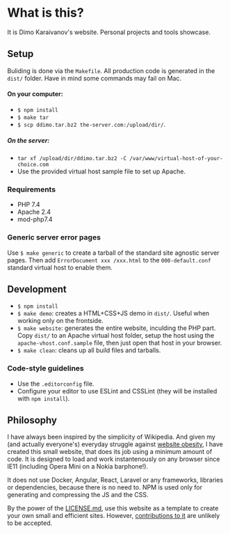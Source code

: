 # What is this?
It is Dimo Karaivanov's website. Personal projects and tools showcase.

## Setup
Buliding is done via the `Makefile`. All production code is generated in the `dist/` folder. Have in mind some commands may fail on Mac.

#### On your computer:
- `$ npm install`
- `$ make tar`
- `$ scp ddimo.tar.bz2 the-server.com:/upload/dir/`.

##### On the server:
- `tar xf /upload/dir/ddimo.tar.bz2 -C /var/www/virtual-host-of-your-choice.com`
- Use the provided virtual host sample file to set up Apache.

### Requirements
- PHP 7.4
- Apache 2.4
- mod-php7.4

### Generic server error pages
Use `$ make generic` to create a tarball of the standard site agnostic server pages. Then add `ErrorDocument xxx /xxx.html` to the `000-default.conf` standard virtual host to enable them.

## Development
- `$ npm install`
- `$ make demo`: creates a HTML+CSS+JS demo in `dist/`. Useful when working only on the frontside.
- `$ make website`: generates the entire website, inculding the PHP part. Copy `dist/` to an Apache virtual host folder, setup the host using the `apache-vhost.conf.sample` file, then just open that host in your browser.
- `$ make clean`: cleans up all build files and tarballs.

### Code-style guidelines
- Use the `.editorconfig` file.
- Configure your editor to use ESLint and CSSLint (they will be installed with `npm install`).


## Philosophy
I have always been inspired by the simplicity of Wikipedia. And given my (and actually everyone's) everyday struggle against [website obesity](https://idlewords.com/talks/website_obesity.htm), I have created this small website, that does its job using a minimum amount of code. It is designed to load and work instantenously on any browser since IE11 (including Opera Mini on a Nokia barphone!).

It does not use Docker, Angular, React, Laravel or any frameworks, libraries or dependencies, because there is no need to. NPM is used only for generating and compressing the JS and the CSS.

By the power of the [LICENSE.md](LICENSE.md), use this website as a template to create your own small and efficient sites. However, [contributions to it](CONTRIBUTING.md) are unlikely to be accepted.
